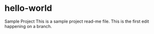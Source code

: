 # hello-world
Sample Project
This is a sample project read-me file. This is the first edit happening on a branch.
